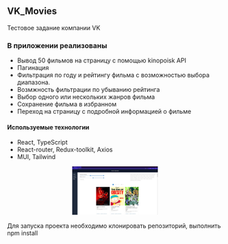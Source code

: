 ## VK_Movies
Тестовое задание компании VK

### В приложении реализованы
+ Вывод 50 фильмов на страницу с помощью kinopoisk API
+ Пагинация
+ Фильтрация по году и рейтингу фильма с возможностью выбора диапазона.
+ Возмжность фильтрации по убыванию рейтинга
+ Выбор одного или нескольких жанров фильма
+ Сохранение фильма в избранном
+ Переход на страницу с подробной информацией о фильме

#### Используемые технологии
+ React, TypeScript
+ React-router, Redux-toolkit, Axios
+ MUI, Tailwind 
<p align="center">
 <img width="200px" src="/src/assets/ScreenMovie.jpg" alt="qr"/>
</p>

Для запуска проекта необходимо клонировать репозиторий, выполнить npm install
